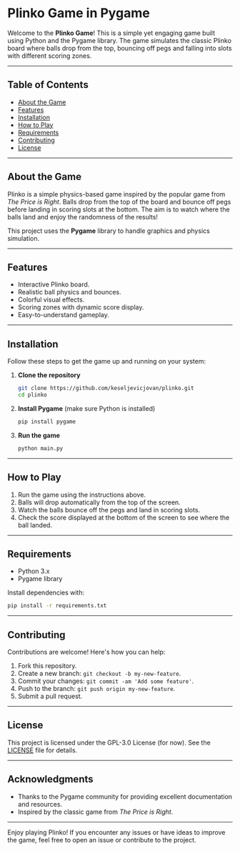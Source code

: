 # Plinko Game in Pygame

Welcome to the **Plinko Game**! This is a simple yet engaging game built using Python and the Pygame library. The game simulates the classic Plinko board where balls drop from the top, bouncing off pegs and falling into slots with different scoring zones.

---

## Table of Contents
- [About the Game](#about-the-game)
- [Features](#features)
- [Installation](#installation)
- [How to Play](#how-to-play)
- [Requirements](#requirements)
- [Contributing](#contributing)
- [License](#license)

---

## About the Game
Plinko is a simple physics-based game inspired by the popular game from *The Price is Right*. Balls drop from the top of the board and bounce off pegs before landing in scoring slots at the bottom. The aim is to watch where the balls land and enjoy the randomness of the results!

This project uses the **Pygame** library to handle graphics and physics simulation.

---

## Features
- Interactive Plinko board.
- Realistic ball physics and bounces.
- Colorful visual effects.
- Scoring zones with dynamic score display.
- Easy-to-understand gameplay.

---

## Installation
Follow these steps to get the game up and running on your system:

1. **Clone the repository**
   ```bash
   git clone https://github.com/keseljevicjovan/plinko.git
   cd plinko
   ```

2. **Install Pygame** (make sure Python is installed)
   ```bash
   pip install pygame
   ```

3. **Run the game**
   ```bash
   python main.py
   ```

---

## How to Play
1. Run the game using the instructions above.
2. Balls will drop automatically from the top of the screen.
3. Watch the balls bounce off the pegs and land in scoring slots.
4. Check the score displayed at the bottom of the screen to see where the ball landed.

---

## Requirements
- Python 3.x
- Pygame library

Install dependencies with:
```bash
pip install -r requirements.txt
```

---

## Contributing
Contributions are welcome! Here's how you can help:
1. Fork this repository.
2. Create a new branch: `git checkout -b my-new-feature`.
3. Commit your changes: `git commit -am 'Add some feature'`.
4. Push to the branch: `git push origin my-new-feature`.
5. Submit a pull request.

---

## License
This project is licensed under the GPL-3.0 License (for now). See the [LICENSE](LICENSE) file for details.

---

## Acknowledgments
- Thanks to the Pygame community for providing excellent documentation and resources.
- Inspired by the classic game from *The Price is Right*.

---

Enjoy playing Plinko! If you encounter any issues or have ideas to improve the game, feel free to open an issue or contribute to the project.
